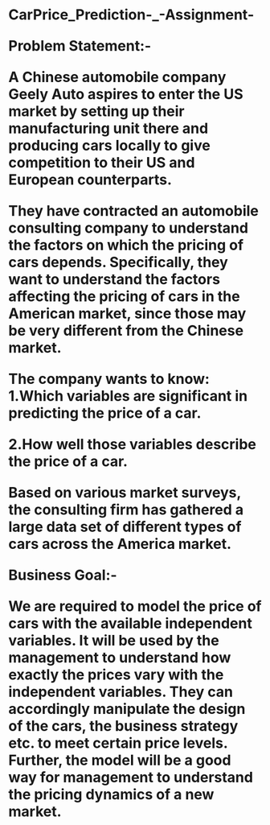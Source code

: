 <h1> CarPrice_Prediction-_-Assignment-</ h1>

Problem Statement:-

A Chinese automobile company Geely Auto aspires to enter the US market by setting up their manufacturing unit there and producing cars locally to give competition to their US and European counterparts.

They have contracted an automobile consulting company to understand the factors on which the pricing of cars depends. Specifically, they want to understand the factors affecting the pricing of cars in the American market, since those may be very different from the Chinese market.

The company wants to know:
1.Which variables are significant in predicting the price of a car.

2.How well those variables describe the price of a car.

Based on various market surveys, the consulting firm has gathered a large data set of different types of cars across the America market.



Business Goal:-

We are required to model the price of cars with the available independent variables. It will be used by the management to understand how exactly the prices vary with the independent variables. They can accordingly manipulate the design of the cars, the business strategy etc. to meet certain price levels. Further, the model will be a good way for management to understand the pricing dynamics of a new market.
